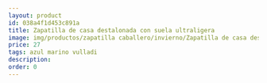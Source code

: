 ```yaml
---
layout: product
id: 038a4f1d453c891a
title: Zapatilla de casa destalonada con suela ultraligera
image: img/productos/zapatilla caballero/invierno/Zapatilla de casa destalonada con suela ultraligera=27=azul marino vulladi.webp
price: 27
tags: azul marino vulladi
description: 
order: 0
---
```

